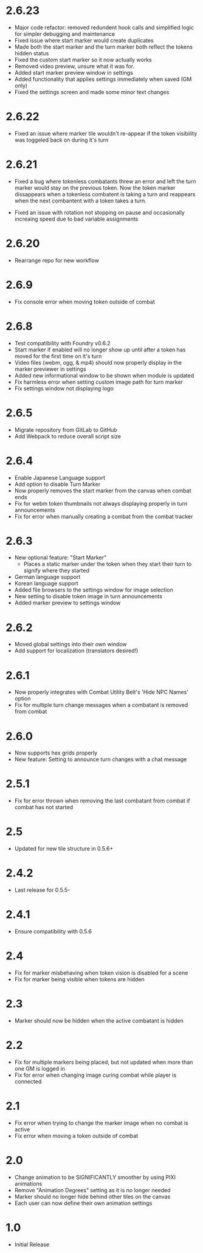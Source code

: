 # 2.6.23
- Major code refactor: removed redundent hook calls and simplified logic for simpler debugging and maintenance 
- Fixed issue where start marker would create duplicates
- Made both the start marker and the turn marker both reflect the tokens hidden status
- Fixed the custom start marker so it now actually works
- Removed video preview, unsure what it was for.
- Added start marker preview window in settings
- Added functionality that applies settings immediately when saved (GM only)
- Fixed the settings screen and made some minor text changes

# 2.6.22
- Fixed an issue where marker tile wouldn't re-appear if the token visibility was toggeled back on during it's turn

# 2.6.21
- Fixed a bug where tokenless combatants threw an error and left the turn marker would stay on the previous token. Now the token marker dissappears when a tokenless combatent is taking a turn and reappears when the next combantent with a token takes a turn.

- Fixed an issue with rotation not stopping on pause and occasionally increaing speed due to bad variable assignments


# 2.6.20
- Rearrange repo for new workflow

# 2.6.9
- Fix console error when moving token outside of combat

# 2.6.8
- Test compatibility with Foundry v0.6.2
- Start marker if enabled will no longer show up until after a token has moved for the first time on it's turn
- Video files (webm, ogg, & mp4) should now properly display in the marker previewer in settings
- Added new informational window to be shown when module is updated
- Fix harmless error when setting custom image path for turn marker 
- Fix settings window not displaying logo

# 2.6.5
- Migrate repository from GitLab to GitHub
- Add Webpack to reduce overall script size

# 2.6.4
- Enable Japanese Language support
- Add option to disable Turn Marker
- Now properly removes the start marker from the canvas when combat ends
- Fix for webm token thumbnails not always displaying properly in turn announcements
- Fix for error when manually creating a combat from the combat tracker


# 2.6.3
- New optional feature: "Start Marker"
    - Places a static marker under the token when they start their turn to signify where they started
- German language support
- Korean language support
- Added file browsers to the settings window for image selection
- New setting to disable token image in turn announcements
- Added marker preview to settings window

# 2.6.2
- Moved global settings into their own window
- Add support for localization (translators desired!)

# 2.6.1
- Now properly integrates with Combat Utility Belt's 'Hide NPC Names' option
- Fix for multiple turn change messages when a combatant is removed from combat


# 2.6.0
- Now supports hex grids properly
- New feature: Setting to announce turn changes with a chat message

# 2.5.1
- Fix for error thrown when removing the last combatant from combat if combat has not started

# 2.5
- Updated for new tile structure in 0.5.6+

# 2.4.2
- Last release for 0.5.5-

# 2.4.1
- Ensure compatibility with 0.5.6

# 2.4
- Fix for marker misbehaving when token vision is disabled for a scene
- Fix for marker being visible when tokens are hidden

# 2.3
- Marker should now be hidden when the active combatant is hidden

# 2.2
- Fix for multiple markers being placed, but not updated when more than one GM is logged in
- Fix for error when changing image curing combat while player is connected

# 2.1
- Fix error when trying to change the marker image when no combat is active
- Fix error when moving a token outside of combat

# 2.0
- Change animation to be SIGNIFICANTLY smoother by using PIXI animations
- Remove "Animation Degrees" setting as it is no longer needed
- Marker should no longer hide behind other tiles on the canvas
- Each user can now define their own animation settings

# 1.0
- Initial Release